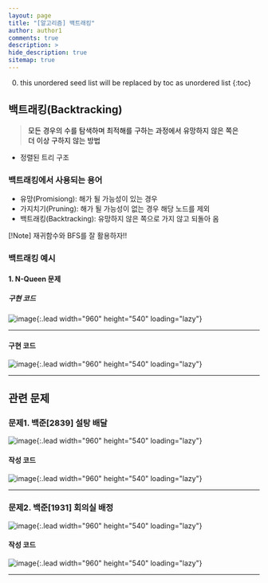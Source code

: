 ```yaml
---
layout: page
title: "[알고리즘] 백트래킹"
author: author1
comments: true
description: >
hide_description: true
sitemap: true
---
```


0. this unordered seed list will be replaced by toc as unordered list 
{:toc}

## 백트래킹(Backtracking)
> <font color="black">모든 경우의 수를 탐색하며 최적해를 구하는 과정에서 유망하지 않은 쪽은<br>더 이상 구하지 않는 방법</font>

- 정렬된 트리 구조

### 백트래킹에서 사용되는 용어
- 유망(Promisiong): 해가 될 가능성이 있는 경우
- 가지치기(Pruning): 해가 될 가능성이 없는 경우 해당 노드를 제외
- 백트래킹(Backtracking): 유망하지 않은 쪽으로 가지 않고 되돌아 옴

[!Note] 재귀함수와 BFS를 잘 활용하자!!

### 백트래킹 예시
#### 1. N-Queen 문제
##### 구현 코드
![image](/assets/study/algorithm/greedy/greedyEx.png){:.lead width="960" height="540" loading="lazy"}
<hr>

#### 구현 코드
![image](/assets/study/algorithm/greedy/greedyEx.png){:.lead width="960" height="540" loading="lazy"}
<hr>

## 관련 문제
### 문제1. 백준[2839] 설탕 배달
![image](/assets/study/algorithm/greedy/bj2839a.png){:.lead width="960" height="540" loading="lazy"}

#### 작성 코드
![image](/assets/study/algorithm/greedy/bj2839b.png){:.lead width="960" height="540" loading="lazy"}
<hr>

### 문제2. 백준[1931] 회의실 배정
![image](/assets/study/algorithm/greedy/bj1931a.png){:.lead width="960" height="540" loading="lazy"}

#### 작성 코드
![image](/assets/study/algorithm/greedy/bj1931b.png){:.lead width="960" height="540" loading="lazy"}
<hr>
